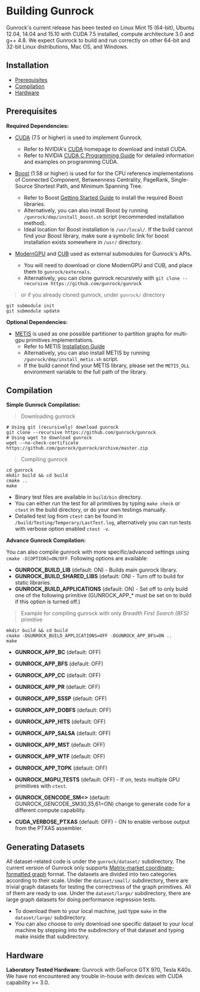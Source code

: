 # Building Gunrock
Gunrock's current release has been tested on Linux Mint 15 (64-bit), Ubuntu 12.04, 14.04 and 15.10 with CUDA 7.5 installed, compute architecture 3.0 and g++ 4.8. We expect Gunrock to build and run correctly on other 64-bit and 32-bit Linux distributions, Mac OS, and Windows.

## Installation

* [Prerequisites](#prerequisites)
* [Compilation](#compilation)
* [Hardware](#hardware)


## Prerequisites
**Required Dependencies:**

* [CUDA](https://developer.nvidia.com/cuda-zone) (7.5 or higher) is used to implement Gunrock.
  * Refer to NVIDIA's [CUDA](https://developer.nvidia.com/cuda-downloads) homepage to download and install CUDA.
  * Refer to NVIDIA [CUDA C Programming Guide](http://docs.nvidia.com/cuda/cuda-c-programming-guide/index.html) for detailed information and examples on programming CUDA.

* [Boost](http://www.boost.org/users/history/version_1_58_0.html) (1.58 or higher) is used for for the CPU reference implementations of Connected Component, Betweenness Centrality, PageRank, Single-Source Shortest Path, and Minimum Spanning Tree.
  * Refer to Boost [Getting Started Guide](http://www.boost.org/doc/libs/1_58_0/more/getting_started/unix-variants.html) to install the required Boost libraries.
  * Alternatively, you can also install Boost by running `/gunrock/dep/install_boost.sh` script (recommended installation method).
  * Ideal location for Boost installation is `/usr/local/`. If the build cannot find your Boost library, make sure a symbolic link for boost installation exists somewhere in `/usr/` directory.

* [ModernGPU](https://github.com/moderngpu/moderngpu) and [CUB](http://nvlabs.github.io/cub/) used as external submodules for Gunrock's APIs.
  * You will need to download or clone ModernGPU and CUB, and place them to `gunrock/externals`.
  * Alternatively, you can clone gunrock recursively with `git clone --recursive https://github.com/gunrock/gunrock`

> or if you already cloned gunrock, under `gunrock/` directory

```shell
git submodule init
git submodule update
```

**Optional Dependencies:**

* [METIS](http://glaros.dtc.umn.edu/gkhome/metis/metis/overview) is used as one possible partitioner to partition graphs for multi-gpu primitives implementations.
  * Refer to METIS [Installation Guide](http://glaros.dtc.umn.edu/gkhome/metis/metis/download)
  * Alternatively, you can also install METIS by running `/gunrock/dep/install_metis.sh` script.
  * If the build cannot find your METIS library, please set the `METIS_DLL` environment variable to the full path of the library.

## Compilation
**Simple Gunrock Compilation:**

> Downloading gunrock

```shell
# Using git (recursively) download gunrock
git clone --recursive https://github.com/gunrock/gunrock
# Using wget to download gunrock
wget --no-check-certificate https://github.com/gunrock/gunrock/archive/master.zip
```

> Compiling gunrock

```shell
cd gunrock
mkdir build && cd build
cmake ..
make
```

* Binary test files are available in `build/bin` directory.
* You can either run the test for all primitives by typing `make check` or `ctest` in the build directory, or do your own testings manually.
* Detailed test log from `ctest` can be found in `/build/Testing/Temporary/LastTest.log`, alternatively you can run tests with verbose option enabled `ctest -v`.

**Advance Gunrock Compilation:**

You can also compile gunrock with more specific/advanced settings using `cmake -D[OPTION]=ON/OFF`. Following options are available:

* **GUNROCK_BUILD_LIB** (default: ON) - Builds main gunrock library.
* **GUNROCK_BUILD_SHARED_LIBS** (default: ON) - Turn off to build for static libraries.
* **GUNROCK_BUILD_APPLICATIONS** (default: ON) - Set off to only build one of the following primitive (GUNROCK\_APP\_* must be set on to build if this option is turned off.)

> Example for compiling gunrock with only *Breadth First Search (BFS)* primitive

```shell
mkdir build && cd build
cmake -DGUNROCK_BUILD_APPLICATIONS=OFF -DGUNROCK_APP_BFS=ON ..
make
```

  * **GUNROCK_APP_BC** (default: OFF)
  * **GUNROCK_APP_BFS** (default: OFF)
  * **GUNROCK_APP_CC** (default: OFF)
  * **GUNROCK_APP_PR** (default: OFF)
  * **GUNROCK_APP_SSSP** (default: OFF)
  * **GUNROCK_APP_DOBFS** (default: OFF)
  * **GUNROCK_APP_HITS** (default: OFF)
  * **GUNROCK_APP_SALSA** (default: OFF)
  * **GUNROCK_APP_MST** (default: OFF)
  * **GUNROCK_APP_WTF** (default: OFF)
  * **GUNROCK_APP_TOPK** (default: OFF)

* **GUNROCK_MGPU_TESTS** (default: OFF) - If on, tests multiple GPU primitives with `ctest`.
* **GUNROCK_GENCODE_SM<>** (default: GUNROCK_GENCODE_SM30,35,61=ON) change to generate code for a different compute capability.
* **CUDA_VERBOSE_PTXAS** (default: OFF) - ON to enable verbose output from the PTXAS assembler.

## Generating Datasets
All dataset-related code is under the `gunrock/dataset/` subdirectory. The current version of Gunrock only supports [Matrix-market coordinate-formatted graph](http://math.nist.gov/MatrixMarket/formats.html) format. The datasets are divided into two categories according to their scale. Under the `dataset/small/` subdirectory, there are trivial graph datasets for testing the correctness of the graph primitives. All of them are ready to use. Under the `dataset/large/` subdirectory, there are large graph datasets for doing performance regression tests.
* To download them to your local machine, just type `make` in the `dataset/large/` subdirectory.
* You can also choose to only download one specific dataset to your local machine by stepping into the subdirectory of that dataset and typing make inside that subdirectory.



## Hardware
**Laboratory Tested Hardware:** Gunrock with GeForce GTX 970, Tesla K40s. We have not encountered any trouble in-house with devices with CUDA capability >= 3.0.
